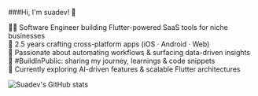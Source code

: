 ###Hi, I'm suadev! 👋 

👩‍💻 Software Engineer building Flutter-powered SaaS tools for niche businesses  
📱 2.5 years crafting cross-platform apps (iOS · Android · Web)  
🚀 Passionate about automating workflows & surfacing data-driven insights  
🌱 #BuildInPublic: sharing my journey, learnings & code snippets  
💭 Currently exploring AI-driven features & scalable Flutter architectures  



![Suadev's GitHub stats](https://github-readme-stats.vercel.app/api?username=suadevv&show_icons=true&theme=radical)
